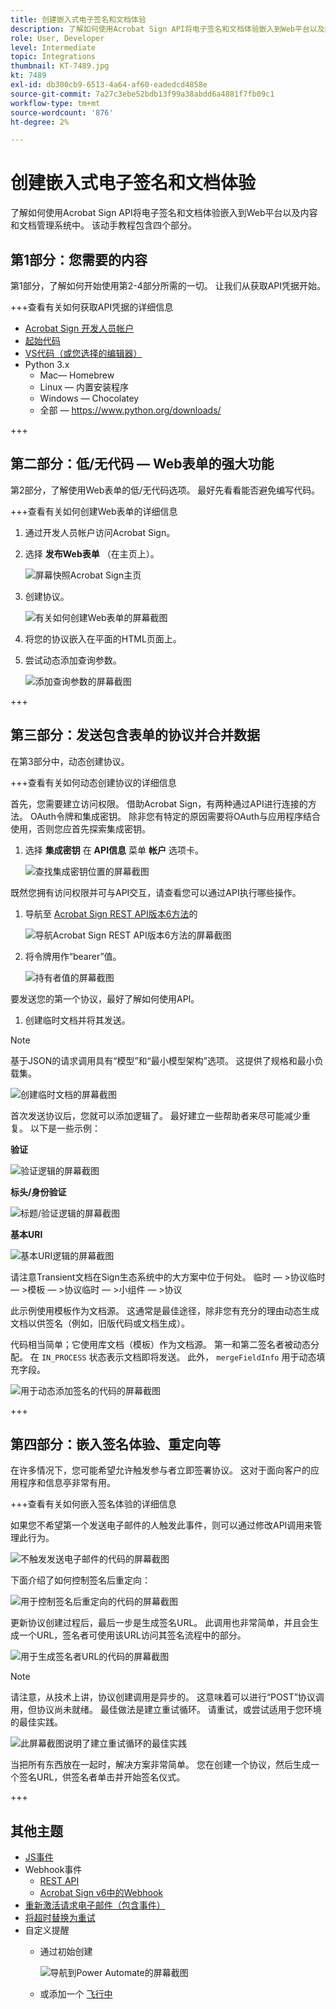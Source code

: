 ```yaml
---
title: 创建嵌入式电子签名和文档体验
description: 了解如何使用Acrobat Sign API将电子签名和文档体验嵌入到Web平台以及内容和文档管理系统中
role: User, Developer
level: Intermediate
topic: Integrations
thumbnail: KT-7489.jpg
kt: 7489
exl-id: db300cb9-6513-4a64-af60-eadedcd4858e
source-git-commit: 7a27c3ebe52bdb13f99a38abdd6a4881f7fb09c1
workflow-type: tm+mt
source-wordcount: '876'
ht-degree: 2%

---
```


# 创建嵌入式电子签名和文档体验

了解如何使用Acrobat Sign API将电子签名和文档体验嵌入到Web平台以及内容和文档管理系统中。 该动手教程包含四个部分。

## 第1部分：您需要的内容

第1部分，了解如何开始使用第2-4部分所需的一切。 让我们从获取API凭据开始。

+++查看有关如何获取API凭据的详细信息

* [Acrobat Sign 开发人员帐户](https://acrobat.adobe.com/cn/zh-Hans/sign/developer-form.html)
* [起始代码](https://github.com/benvanderberg/adobe-sign-api-tutorial)
* [VS代码（或您选择的编辑器）](https://code.visualstudio.com)
* Python 3.x
   * Mac— Homebrew
   * Linux — 内置安装程序
   * Windows — Chocolatey
   * 全部 — https://www.python.org/downloads/

+++

## 第二部分：低/无代码 — Web表单的强大功能

第2部分，了解使用Web表单的低/无代码选项。 最好先看看能否避免编写代码。

+++查看有关如何创建Web表单的详细信息

1. 通过开发人员帐户访问Acrobat Sign。

1. 选择 **发布Web表单** （在主页上）。

   ![屏幕快照Acrobat Sign主页](assets/embeddedesignature/embed_1.png)

1. 创建协议。

   ![有关如何创建Web表单的屏幕截图](assets/embeddedesignature/embed_2.png)

1. 将您的协议嵌入在平面的HTML页面上。

1. 尝试动态添加查询参数。

   ![添加查询参数的屏幕截图](assets/embeddedesignature/embed_3.png)

+++

## 第三部分：发送包含表单的协议并合并数据

在第3部分中，动态创建协议。

+++查看有关如何动态创建协议的详细信息

首先，您需要建立访问权限。 借助Acrobat Sign，有两种通过API进行连接的方法。 OAuth令牌和集成密钥。 除非您有特定的原因需要将OAuth与应用程序结合使用，否则您应首先探索集成密钥。

1. 选择 **集成密钥** 在 **API信息** 菜单 **帐户** 选项卡。

   ![查找集成密钥位置的屏幕截图](assets/embeddedesignature/embed_4.png)

既然您拥有访问权限并可与API交互，请查看您可以通过API执行哪些操作。

1. 导航至 [Acrobat Sign REST API版本6方法](http://adobesign.com/public/docs/restapi/v6)的

   ![导航Acrobat Sign REST API版本6方法的屏幕截图](assets/embeddedesignature/embed_5.png)

1. 将令牌用作“bearer”值。

   ![持有者值的屏幕截图](assets/embeddedesignature/embed_6.png)

要发送您的第一个协议，最好了解如何使用API。

1. 创建临时文档并将其发送。

>[!NOTE]
>
>基于JSON的请求调用具有“模型”和“最小模型架构”选项。 这提供了规格和最小负载集。

![创建临时文档的屏幕截图](assets/embeddedesignature/embed_7.png)

首次发送协议后，您就可以添加逻辑了。 最好建立一些帮助者来尽可能减少重复。 以下是一些示例：

**验证**

![验证逻辑的屏幕截图](assets/embeddedesignature/embed_8.png)

**标头/身份验证**

![标题/验证逻辑的屏幕截图](assets/embeddedesignature/embed_9.png)

**基本URI**

![基本URI逻辑的屏幕截图](assets/embeddedesignature/embed_10.png)

请注意Transient文档在Sign生态系统中的大方案中位于何处。
临时 — >协议临时 — >模板 — >协议临时 — >小组件 — >协议

此示例使用模板作为文档源。 这通常是最佳途径，除非您有充分的理由动态生成文档以供签名（例如，旧版代码或文档生成）。

代码相当简单；它使用库文档（模板）作为文档源。 第一和第二签名者被动态分配。 在 `IN_PROCESS` 状态表示文档即将发送。 此外， `mergeFieldInfo` 用于动态填充字段。

![用于动态添加签名的代码的屏幕截图](assets/embeddedesignature/embed_11.png)

+++

## 第四部分：嵌入签名体验、重定向等

在许多情况下，您可能希望允许触发参与者立即签署协议。 这对于面向客户的应用程序和信息亭非常有用。

+++查看有关如何嵌入签名体验的详细信息

如果您不希望第一个发送电子邮件的人触发此事件，则可以通过修改API调用来管理此行为。

![不触发发送电子邮件的代码的屏幕截图](assets/embeddedesignature/embed_12.png)

下面介绍了如何控制签名后重定向：

![用于控制签名后重定向的代码的屏幕截图](assets/embeddedesignature/embed_13.png)

更新协议创建过程后，最后一步是生成签名URL。 此调用也非常简单，并且会生成一个URL，签名者可使用该URL访问其签名流程中的部分。

![用于生成签名者URL的代码的屏幕截图](assets/embeddedesignature/embed_14.png)

>[!NOTE]
>
>请注意，从技术上讲，协议创建调用是异步的。 这意味着可以进行“POST”协议调用，但协议尚未就绪。 最佳做法是建立重试循环。 请重试，或尝试适用于您环境的最佳实践。

![此屏幕截图说明了建立重试循环的最佳实践](assets/embeddedesignature/embed_15.png)

当把所有东西放在一起时，解决方案非常简单。 您在创建一个协议，然后生成一个签名URL，供签名者单击并开始签名仪式。

+++

## 其他主题

* [JS事件](https://www.adobe.io/apis/documentcloud/sign/docs.html#!adobedocs/adobe-sign/master/events.md)
* Webhook事件
   * [REST API](https://sign-acs.na1.echosign.com/public/docs/restapi/v6#!/webhooks/createWebhook)
   * [Acrobat Sign v6中的Webhook](https://www.adobe.io/apis/documentcloud/sign/docs.html#!adobedocs/adobe-sign/master/webhooks.md)
* [重新激活请求电子邮件（包含事件）](https://sign-acs.na1.echosign.com/public/docs/restapi/v6#!/agreements/updateAgreement)
* [将超时替换为重试](https://stackoverflow.com/questions/23267409/how-to-implement-retry-mechanism-into-python-requests-library)
* 自定义提醒
   * 通过初始创建

      ![导航到Power Automate的屏幕截图](assets/embeddedesignature/embed_16.png)

   * 或添加一个 [飞行中](https://sign-acs.na1.echosign.com/public/docs/restapi/v6#!/agreements/createReminderOnParticipant)
